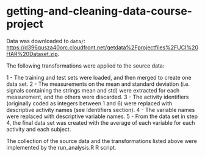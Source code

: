 
# getting-and-cleaning-data-course-project

Data was downloaded to `data/`:
https://d396qusza40orc.cloudfront.net/getdata%2Fprojectfiles%2FUCI%20HAR%20Dataset.zip.

The following transformations were applied to the source data:

1 - The training and test sets were loaded, and then merged to create one data set.
2 - The measurements on the mean and standard deviation (i.e. signals containing the strings mean and std) were extracted for each measurement, and the others were discarded.
3 - The activity identifiers (originally coded as integers between 1 and 6) were replaced with descriptive activity names (see Identifiers section).
4 - The variable names were replaced with descriptive variable names.
5 - From the data set in step 4, the final data set was created with the average of each variable for each activity and each subject.

The collection of the source data and the transformations listed above were implemented by the run_analysis.R R script.
